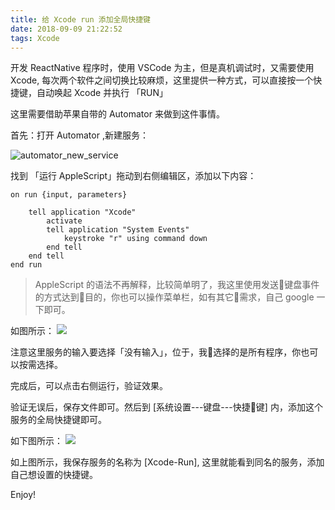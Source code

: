 ```yaml
---
title: 给 Xcode run 添加全局快捷键
date: 2018-09-09 21:22:52
tags: Xcode
---
```


开发 ReactNative 程序时，使用 VSCode 为主，但是真机调试时，又需要使用 Xcode, 每次两个软件之间切换比较麻烦，这里提供一种方式，可以直接按一个快捷键，自动唤起 Xcode 并执行 「RUN」

这里需要借助苹果自带的 Automator 来做到这件事情。

首先：打开 Automator ,新建服务：

![automator_new_service](http://cctgz.u.qiniudn.com/automator_new_service.jpg)

找到 「运行 AppleScript」拖动到右侧编辑区，添加以下内容：

```AppleScript
on run {input, parameters}
	
	tell application "Xcode"
		activate
		tell application "System Events"
			keystroke "r" using command down
		end tell
	end tell
end run
```

> AppleScript 的语法不再解释，比较简单明了，我这里使用发送键盘事件的方式达到目的，你也可以操作菜单栏，如有其它需求，自己 google 一下即可。

如图所示：
![](http://cctgz.u.qiniudn.com/automator-run-script.jpg)

注意这里服务的输入要选择「没有输入」，位于，我选择的是所有程序，你也可以按需选择。

完成后，可以点击右侧运行，验证效果。

验证无误后，保存文件即可。然后到 [系统设置---键盘---快捷键] 内，添加这个服务的全局快捷键即可。

如下图所示：
![](http://cctgz.u.qiniudn.com/service-shortcut.jpg)

如上图所示，我保存服务的名称为 [Xcode-Run], 这里就能看到同名的服务，添加自己想设置的快捷键。

Enjoy!